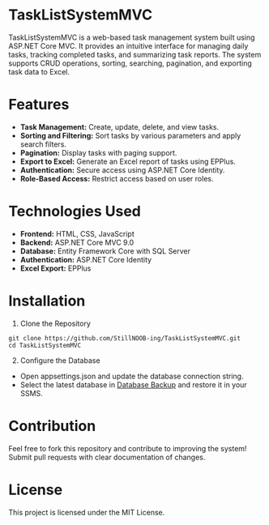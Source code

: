 # TaskListSystemMVC

TaskListSystemMVC is a web-based task management system built using ASP.NET Core MVC. It provides an intuitive interface for managing daily tasks, tracking completed tasks, and summarizing task reports. The system supports CRUD operations, sorting, searching, pagination, and exporting task data to Excel.

# Features

- **Task Management:** Create, update, delete, and view tasks.
- **Sorting and Filtering:** Sort tasks by various parameters and apply search filters.
- **Pagination:** Display tasks with paging support.
- **Export to Excel:** Generate an Excel report of tasks using EPPlus.
- **Authentication:** Secure access using ASP.NET Core Identity.
- **Role-Based Access:** Restrict access based on user roles.

# Technologies Used

- **Frontend:** HTML, CSS, JavaScript
- **Backend:** ASP.NET Core MVC 9.0
- **Database:** Entity Framework Core with SQL Server
- **Authentication:** ASP.NET Core Identity
- **Excel Export:** EPPlus

# Installation

1) Clone the Repository
```
git clone https://github.com/StillNOOB-ing/TaskListSystemMVC.git
cd TaskListSystemMVC
```
2) Configure the Database
- Open appsettings.json and update the database connection string.
- Select the latest database in [Database Backup](https://github.com/StillNOOB-ing/TaskListSystemMVC/tree/master/DatabaseBackup) and restore it in your SSMS.

# Contribution

Feel free to fork this repository and contribute to improving the system! Submit pull requests with clear documentation of changes.

# License

This project is licensed under the MIT License.
